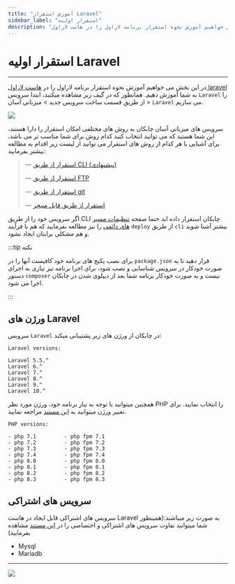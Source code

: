 ```yaml
---
title: "آموزش استقرار Laravel"
sidebar_label: "استقرار اولیه"
description: "در این بخش می خواهیم آموزش نحوه استقرار برنامه لاراول را در هاست لاراول laravel به شما آموزش دهیم."
---
```


# استقرار اولیه Laravel
---

در این بخش می خواهیم آموزش نحوه استقرار برنامه لاراول را در [هاست لاراول laravel](https://chabokan.net/cloud-hosting/php/laravel/) به شما آموزش دهیم.
همانطور که در گیف زیر مشاهده میکنید، ابتدا سرویس `Laravel` را از طریق قسمت ساخت سرویس جدید > میزبانی آسان > `Laravel` می سازیم.

![](https://s1.chabokan.net/docs/gifs/laravel-install.gif)

سرویس های میزبانی آسان چابکان به روش های مختلفی امکان استقرار را دارا هستند، این شما هستید که می توانید انتخاب کنید کدام روش برای شما مناسب تر می باشد، برای آشنایی با هر کدام از روش های استقرار می توانید از لیست زیر اقدام به مطالعه بیشتر بفرمایید:

> —  [استقرار از طریق CLI (پیشنهادی)](https://docs.chabokan.net/deploy/cli)
>
> —  [استقرار از طریق FTP](https://docs.chabokan.net/deploy/ftp/)
>
> —  [استقرار از طریق git](https://docs.chabokan.net/deploy/git/)
>
> —  [استقرار از طریق فایل منیجر](https://docs.chabokan.net/deploy/file-manager/)

اگر سرویس خود را از طریق CLI چابکان استقرار داده اید حتما صفحه [تنظیمات مسیر های دائمی](https://docs.chabokan.net/features/permanent-path/) را نیز مطالعه بفرمایید که هم با فرآیند `deploy` از طریق `cli` بیشتر آشنا شوید و هم مشکلی برایتان ایجاد نشود.

:::tip نکته

برای نصب پکیج های برنامه خود کافیست آنها را در `package.json` قرار دهید تا به صورت خودکار در سرویس شناسایی و نصب شود، برای اجرا برنامه نیز نیازی به اجرای دستور `composer` نیست و به صورت خودکار برنامه شما بعد از دیپلوی شدن در چابکان اجرا می شود.

:::

## ورژن های Laravel

سرویس `Laravel` در چابکان از ورژن های زیر پشتیبانی میکند:

```text
Laravel versions:

Laravel 5.5.^
Laravel 6.^
Laravel 7.^
Laravel 8.^
Laravel 9.^
Laravel 10.^
```

همچنین میتوانید با توجه به نیاز برنامه خود، ورژن مورد نظر PHP را انتخاب نمایید. برای تغییر ورژن میتوانید به [این مستند](https://docs.chabokan.net/simple-hosting/laravel/more/#تغییر-ورژن-laravel) مراجعه نمایید.

```text
PHP versions:

- php 7.1         - php fpm 7.1
- php 7.2         - php fpm 7.2
- php 7.3         - php fpm 7.3
- php 7.4         - php fpm 7.4
- php 8.0         - php fpm 8.0
- php 8.1         - php fpm 8.1
- php 8.2         - php fpm 8.2
- php 8.3         - php fpm 8.3
```

## سرویس های اشتراکی

سرویس های اشتراکی قابل ایجاد در هاست Laravel به صورت زیر میباشند:(همینطور شما میتوانید تفاوت سرویس های اشتراکی و اختصاصی را در [این مستند](https://docs.chabokan.net/general-tips/share-db-vs-dedicated-db/) مشاهده بفرمایید)

- Mysql
- Mariadb

---
<a href="https://hub.chabokan.net/fa/services/create/laravel" ><img src="https://s1.chabokan.net/docs/images/laravel-banner.png" /></a>